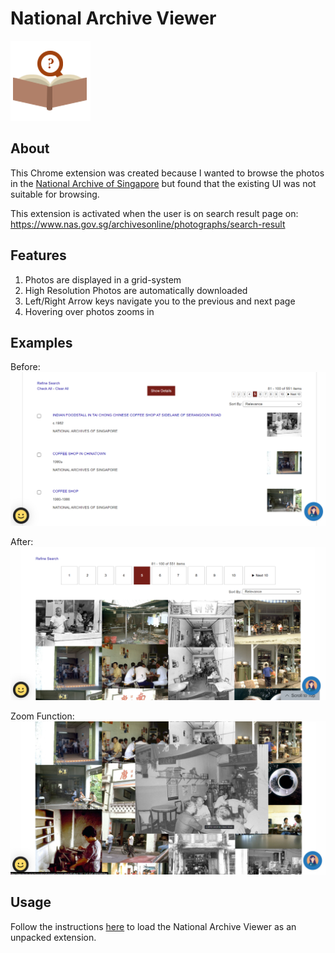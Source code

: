 # National Archive Viewer

![logo](images/icon-128.png)

## About

This Chrome extension was created because I wanted to browse the photos in the [National Archive of Singapore](https://www.nas.gov.sg/archivesonline/photographs/) but found that the existing UI was not suitable for browsing.

This extension is activated when the user is on search result page on: https://www.nas.gov.sg/archivesonline/photographs/search-result

## Features

1. Photos are displayed in a grid-system
2. High Resolution Photos are automatically downloaded
3. Left/Right Arrow keys navigate you to the previous and next page
4. Hovering over photos zooms in

## Examples

Before:
![No Extension](screenshots/NoExtension.png)

After:
![With Extension](screenshots/Extension.png)

Zoom Function:
![Zoom With Extension](screenshots/ExtensionZoom.png)

## Usage

Follow the instructions [here](https://developer.chrome.com/docs/extensions/mv3/getstarted/development-basics/#:~:text=To%20load%20an%20unpacked%20extension,the%20bottom%20of%20the%20menu.) to load the National Archive Viewer as an unpacked extension.
